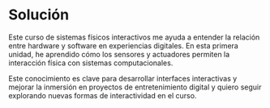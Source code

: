# Solución

Este curso de sistemas físicos interactivos me ayuda a entender la relación entre hardware y software en experiencias digitales. En esta primera unidad, he aprendido cómo los sensores y actuadores permiten la interacción física con sistemas computacionales.

Este conocimiento es clave para desarrollar interfaces interactivas y mejorar la inmersión en proyectos de entretenimiento digital y quiero seguir explorando nuevas formas de interactividad en el curso.

